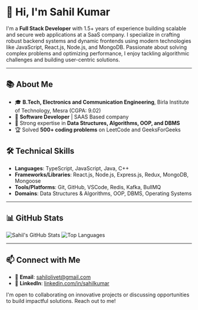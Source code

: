 # 👋 Hi, I'm Sahil Kumar

I'm a **Full Stack Developer** with 1.5+ years of experience building scalable and secure web applications at a SaaS company. I specialize in crafting robust backend systems and dynamic frontends using modern technologies like JavaScript, React.js, Node.js, and MongoDB. Passionate about solving complex problems and optimizing performance, I enjoy tackling algorithmic challenges and building user-centric solutions.

---

## 📚 About Me
- 🎓 **B.Tech, Electronics and Communication Engineering**, Birla Institute of Technology, Mesra (CGPA: 9.02)
- 💼 **Software Developer** | SAAS Based company
- 🧠 Strong expertise in **Data Structures, Algorithms, OOP, and DBMS**
- 🏆 Solved **500+ coding problems** on LeetCode and GeeksForGeeks

## 🛠️ Technical Skills
- **Languages**: TypeScript, JavaScript, Java, C++
- **Frameworks/Libraries**: React.js, Node.js, Express.js, Redux, MongoDB, Mongoose
- **Tools/Platforms**: Git, GitHub, VSCode, Redis, Kafka, BullMQ
- **Domains**: Data Structures & Algorithms, OOP, DBMS, Operating Systems

---

## 📊 GitHub Stats
![Sahil's GitHub Stats](https://github-readme-stats.vercel.app/api?username=sahilkumar&show_icons=true&theme=radical)
![Top Languages](https://github-readme-stats.vercel.app/api/top-langs/?username=sahilkumar&layout=compact&theme=radical)

---

## 📫 Connect with Me
- 📧 **Email**: [sahilolivet@gmail.com](mailto:sahilolivet@gmail.com)
- 🔗 **LinkedIn**: [linkedin.com/in/sahilkumar](https://www.linkedin.com/in/sahil-kumar-b34015213/)

I'm open to collaborating on innovative projects or discussing opportunities to build impactful solutions. Reach out to me!
